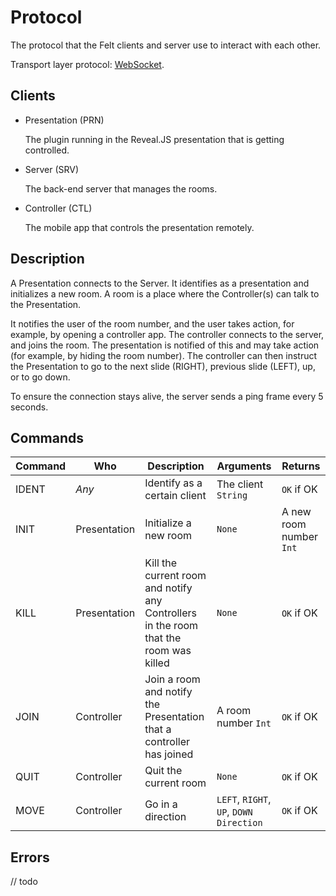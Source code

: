 # Protocol
The protocol that the Felt clients and server use to interact with each other.

Transport layer protocol: [WebSocket](https://en.wikipedia.org/wiki/WebSocket).

## Clients

* Presentation (PRN)

   The plugin running in the Reveal.JS presentation that is getting controlled.
* Server (SRV)

   The back-end server that manages the rooms.
* Controller (CTL)

   The mobile app that controls the presentation remotely.

## Description
A Presentation connects to the Server. It identifies as a presentation and initializes a new room.
A room is a place where the Controller(s) can talk to the Presentation.

It notifies the user of the room number, and the user takes action, for example, by opening a controller app.
The controller connects to the server, and joins the room. The presentation is notified of this and may take action (for example, by hiding the room number). The controller can then instruct the Presentation to go to the next slide (RIGHT), previous slide (LEFT), up, or to go down.

To ensure the connection stays alive, the server sends a ping frame every 5 seconds.

## Commands

|Command|Who|Description|Arguments|Returns|
|---|---|---|---|---|
|IDENT|_Any_|Identify as a certain client|The client `String`|`OK` if OK|
|INIT|Presentation|Initialize a new room|`None`|A new room number `Int`|
|KILL|Presentation|Kill the current room and notify any Controllers in the room that the room was killed|`None`|`OK` if OK|
|JOIN|Controller|Join a room and notify the Presentation that a controller has joined|A room number `Int`|`OK` if OK|
|QUIT|Controller|Quit the current room|`None`|`OK` if OK|
|MOVE|Controller|Go in a direction|`LEFT`, `RIGHT`, `UP`, `DOWN` `Direction`|`OK` if OK|

## Errors
// todo

